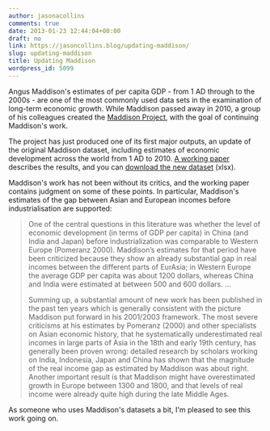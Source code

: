 ```yaml
---
author: jasonacollins
comments: true
date: 2013-01-23 12:44:04+00:00
draft: no
link: https://jasoncollins.blog/updating-maddison/
slug: updating-maddison
title: Updating Maddison
wordpress_id: 5099
---
```


Angus Maddison's estimates of per capita GDP - from 1 AD through to the 2000s - are one of the most commonly used data sets in the examination of long-term economic growth. While Maddison passed away in 2010, a group of his colleagues created the [Maddison Project](http://www.ggdc.net/maddison/maddison-project/home.htm), with the goal of continuing Maddison's work.

The project has just produced one of its first major outputs, an update of the original Maddison dataset, including estimates of economic development across the world from 1 AD to 2010. [A working paper](http://www.ggdc.net/maddison/publications/abstract.htm?id=4) describes the results, and you can [download the new dataset](https://docs.google.com/viewer?url=http%3A%2F%2Fwww.ggdc.net%2Fmaddison%2Fpublications%2Fpdf%2Fmaddisonprojectdatabasefirstupdate.xlsx) (xlsx).

Maddison's work has not been without its critics, and the working paper contains judgment on some of these points. In particular, Maddison's estimates of the gap between Asian and European incomes before industrialisation are supported:


<blockquote>One of the central questions in this literature was whether the level of economic development (in terms of GDP per capita) in China (and India and Japan) before industrialization was comparable to Western Europe (Pomeranz 2000). Maddison’s estimates for that period have been criticized because they show an already substantial gap in real incomes between the different parts of EurAsia; in Western Europe the average GDP per capita was about 1200 dollars, whereas China and India were estimated at between 500 and 600 dollars. ...

Summing up, a substantial amount of new work has been published in the past ten years which is generally consistent with the picture Maddison put forward in his 2001/2003 framework. The most severe criticisms at his estimates by Pomeranz (2000) and other specialists on Asian economic history, that he systematically underestimated real incomes in large parts of Asia in the 18th and early 19th century, has generally been proven wrong: detailed research by scholars working on India, Indonesia, Japan and China has shown that the magnitude of the real income gap as estimated by Maddison was about right. Another important result is that Maddison might have overestimated growth in Europe between 1300 and 1800, and that levels of real income were already quite high during the late Middle Ages.</blockquote>


As someone who uses Maddison's datasets a bit, I'm pleased to see this work going on.
